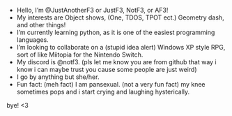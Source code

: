 - Hello, I’m @JustAnotherF3 or JustF3, NotF3, or AF3!
- My interests are Object shows, (One, TDOS, TPOT ect.) Geometry dash, and other things!
- I’m currently learning python, as it is one of the easiest programming languages.
- I’m looking to collaborate on a (stupid idea alert) Windows XP style RPG, sort of like Miitopia for the Nintendo Switch.
- My discord is @notf3. (pls let me know you are from github that way i know i can maybe trust you cause some people are just weird)
- I go by anything but she/her.
- Fun fact: (meh fact) I am pansexual. (not a very fun fact) my knee sometimes pops and i start crying and laughing hysterically.

bye! <3

<!---
JustAnotherF3/JustAnotherF3 is a ✨ special ✨ repository because its `README.md` (this file) appears on your GitHub profile.
You can click the Preview link to take a look at your changes.
--->
